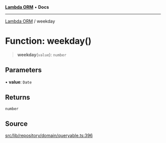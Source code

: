 [**Lambda ORM**](../README.md) • **Docs**

***

[Lambda ORM](../README.md) / weekday

# Function: weekday()

> **weekday**(`value`): `number`

## Parameters

• **value**: `Date`

## Returns

`number`

## Source

[src/lib/repository/domain/queryable.ts:396](https://github.com/lambda-orm/lambdaorm-base/blob/1d2abad50f28511cd0e6125c8c883a452d54160f/src/lib/repository/domain/queryable.ts#L396)
